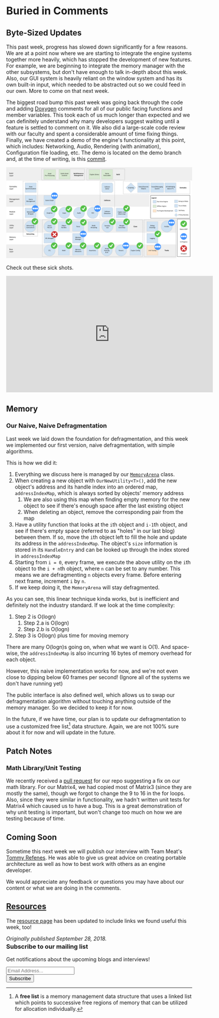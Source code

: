 # Buried in Comments

## Byte-Sized Updates

This past week, progress has slowed down significantly for a few reasons. We are at a point now where we are starting to integrate the engine systems together more heavily, which has stopped the development of new features. For example, we are beginning to integrate the memory manager with the other subsystems, but don't have enough to talk in-depth about this week. Also, our GUI system is heavily reliant on the window system and has its own built-in input, which needed to be abstracted out so we could feed in our own. More to come on that next week. 

The biggest road bump  this past week was going back through the code and adding [Doxygen](http://www.doxygen.nl/) comments for all of our public facing functions and member variables. This took each of us much longer than expected and we can definitely understand why many developers suggest waiting until a feature is settled to comment on it. We also did a large-scale code review with our faculty and spent a considerable amount of time fixing things. Finally, we have created a demo of the engine's functionality at this point, which includes: Networking, Audio, Rendering (with animation), Configuration file loading, etc. The demo is located on the demo branch and, at the time of writing, is this [commit](https://github.com/Isetta-Team/Isetta-Engine/tree/8e6507405bea29ab79af42e79e793ca94f60b844).

![Engine Architecture](../images/engine_architecture/week4.png "Week 4 Progress Architecture")


Check out these sick shots.


<p display="block" align="center">
<iframe display="block" text-align="center" width="560" height="315" src="https://www.youtube.com/embed/LT3XdIKP_08?rel=0" frameborder="0" allow="autoplay; encrypted-media" allowfullscreen></iframe>
</p>

## Memory


### Our Naive, Naive Defragmentation

Last week we laid down the foundation for defragmentation, and this week we implemented our first version, naive defragmentation, with simple algorithms.

This is how we did it:



1.  Everything we discuss here is managed by our [`MemoryArena`](https://github.com/Isetta-Team/Isetta-Engine/blob/week-4/Isetta/Isetta/Core/Memory/MemoryArena.h) class.
2.  When creating a new object with `OurNewUtility<T>()`, add the new object's address and its handle index into an ordered map, `addressIndexMap`, which is always sorted by objects' memory address
    1.  We are also using this map when finding empty memory for the new object to  see if there's enough space after the last existing object
    2.  When deleting an object, remove the corresponding pair from the map
3.  Have a utility function that looks at the `i`th object and `i-1`th object, and see if there's empty space (referred to as "holes" in our last blog) between them. If so, move the `i`th object left to fill the hole and update its address in the `addressIndexMap`. The object's `size` information is stored in its `HandleEntry` and can be looked up through the index stored in `addressIndexMap`
4.  Starting from `i = 0`, every frame, we execute the above utility on the `i`th object to the `i + n`th object, where `n` can be set to any number. This means we are defragmenting `n` objects every frame. Before entering next frame, increment `i` by `n`.
5.  If we keep doing it, the `MemoryArena` will stay defragmented.

As you can see, this linear technique kinda works, but is inefficient and definitely not the industry standard. If we look at the time complexity:



1.  Step 2 is O(logn)
    1.  Step 2.a is O(logn)
    1.  Step 2.b is O(logn)
1.  Step 3 is O(logn) plus time for moving memory

There are many O(logn)s going on, when what we want is O(1). And space-wise, the `addressIndexMap` is also incurring 16 bytes of memory overhead for each object.

However, this naive implementation works for now, and we're not even close to dipping below 60 frames per second! (Ignore all of the systems we don't have running yet)

The public interface is also defined well, which allows us to swap our defragmentation algorithm without touching anything outside of the memory manager. So we decided to keep it for now.

In the future, if we have time, our plan is to update our defragmentation to use a customized free list[^24920] data structure. Again, we are not 100% sure about it for now and will update in the future.

[^24920]: A **free list** is a memory management data structure that uses a linked list which points to successive free regions of memory that can be utilized for allocation individually.


## Patch Notes


### Math Library/Unit Testing

We recently received a [pull request](https://github.com/Isetta-Team/Isetta-Engine/pull/1) for our repo suggesting a fix on our math library. For our Matrix4, we had copied most of Matrix3 (since they are mostly the same), though we forgot to change the 9 to 16 in the for loops. Also, since they were similar in functionality, we hadn't written unit tests for Matrix4 which caused us to have a bug. This is a great demonstration of why unit testing is important, but won't change too much on how we are testing because of time.


## Coming Soon

Sometime this next week we will publish our interview with Team Meat's [Tommy Refenes](../interviews/TommyRefenes-interview.md). He was able to give us great advice on creating portable architecture as well as how to best work with others as an engine developer.

We would appreciate any feedback or questions you may have about our content or what we are doing in the comments.

## [Resources](../resources.md)

The [resource page](../resources.md) has been updated to include links we found useful this week, too!

_Originally published September 28, 2018._


<!-- Begin MailChimp Signup Form -->
<link href="//cdn-images.mailchimp.com/embedcode/classic-10_7.css" rel="stylesheet" type="text/css">
<div id="mc_embed_signup" style="margin-top: -20px">
    <form action="https://isetta.us19.list-manage.com/subscribe/post?u=1d83cb806c55e205be26db856&amp;id=860c7d79cf" method="post" id="mc-embedded-subscribe-form" name="mc-embedded-subscribe-form" class="validate" target="_blank" novalidate>
        <div id="mc_embed_signup_scroll">
            <h3>Subscribe to our mailing list</h3>
            <p style="margin-bottom: -22px;">Get notifications about the upcoming blogs and interviews!</p>
            <br><br>
            <div class="mc-field-group">
                <label for="mce-EMAIL"> </label>
                <input type="email" placeholder="Email Address..." name="EMAIL" class="required email" id="mce-EMAIL">
            </div>
            <div id="mce-responses" class="clear">
                <div class="response" id="mce-error-response" style="display:none"></div>
                <div class="response" id="mce-success-response" style="display:none"></div>
            </div>
            <div style="position: absolute; left: -5000px;" aria-hidden="true">
                <input type="text" name="b_1d83cb806c55e205be26db856_860c7d79cf" tabindex="-1" value="">
            </div>
            <div class="clear" id="submit-button">
                <input type="submit" value="Subscribe" name="subscribe" id="mc-embedded-subscribe" class="button">
            </div>
        </div>
    </form>
</div>
<!--End mc_embed_signup-->